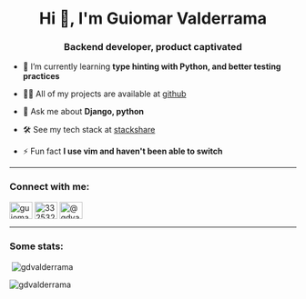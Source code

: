 <h1 align="center">Hi 👋, I'm Guiomar Valderrama</h1>
<h3 align="center">Backend developer, product captivated</h3>

- 🌱 I’m currently learning **type hinting with Python, and better testing practices**

- 👨‍💻 All of my projects are available at [github](https://github.com/gdvalderrama?tab=repositories)

- 💬 Ask me about **Django, python**

- 🛠️ See my tech stack at [stackshare](https://stackshare.io/gdvalderrama/my-stack)

- ⚡ Fun fact **I use vim and haven't been able to switch**

---

<h3 align="left">Connect with me:</h3>
<p align="left">
<a href="https://linkedin.com/in/guiomarvalderrama" target="blank"><img align="center" src="https://raw.githubusercontent.com/rahuldkjain/github-profile-readme-generator/master/src/images/icons/Social/linked-in-alt.svg" alt="guiomarvalderrama" height="30" width="40" /></a>
<a href="https://stackoverflow.com/users/3325322" target="blank"><img align="center" src="https://raw.githubusercontent.com/rahuldkjain/github-profile-readme-generator/master/src/images/icons/Social/stack-overflow.svg" alt="3325322" height="30" width="40" /></a>
<a href="https://medium.com/@gdvalderrama" target="blank"><img align="center" src="https://raw.githubusercontent.com/rahuldkjain/github-profile-readme-generator/master/src/images/icons/Social/medium.svg" alt="@gdvalderrama" height="30" width="40" /></a>
</p>

---

<h3 align="left">Some stats:</h3>

<p>&nbsp;<img align="center" src="https://github-readme-stats.vercel.app/api?username=gdvalderrama&show_icons=true&locale=en" alt="gdvalderrama" /></p>

<p><img align="center" src="https://github-readme-streak-stats.herokuapp.com/?user=gdvalderrama&" alt="gdvalderrama" /></p>
